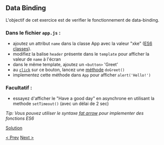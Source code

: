 ## Data Binding

L'objectif de cet exercice est de verifier le fonctionnement de data-binding.

### Dans le fichier `app.js` :

- ajoutez un attribut `name` dans la classe App avec la valeur "xke" ([ES6 classes](https://developer.mozilla.org/en-US/docs/Web/JavaScript/Reference/Classes)).
- modifiez la balise `header` présente dans le `template` pour afficher la valeur de `name` à l'écran
- dans le même template, ajoutez un `<button>` 'Greet'
- au [`click`](http://xebia-france.github.io/slot-angular2/#/3/10) sur ce bouton, lancez une [méthode](http://javascriptplayground.com/blog/2014/07/introduction-to-es6-classes-tutorial/) `doGreet()`
- implementez cette méthode dans `App` pour afficher `alert('Hello!')`

### Facultatif : 

- essayez d'afficher le "Have a good day" en asynchrone en utilisant la methode `setTimeout()` (avec un délai de 2 sec)
  
_Tip: Vous pouvez utiliser le syntaxe [fat arrow](https://developer.mozilla.org/en-US/docs/Web/JavaScript/Reference/Functions/Arrow_functions) pour implementer des fonctions ES6_


[Solution](1-data-binding-solution.md)

[< Prev](0-getting-started.md) [Next >](2-first-component.md)
